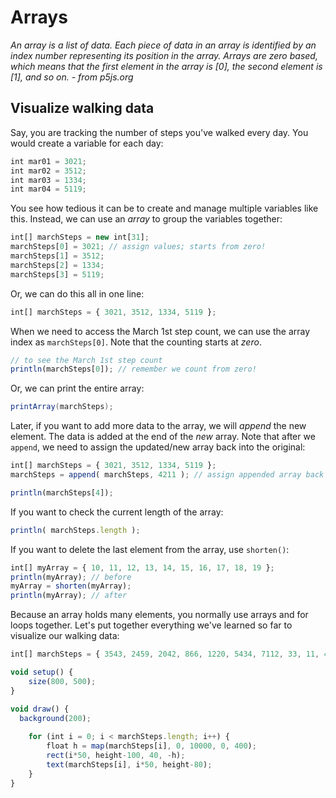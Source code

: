 # Arrays 

*An array is a list of data. Each piece of data in an array is identified by an index number representing its position in the array. Arrays are zero based, which means that the first element in the array is [0], the second element is [1], and so on. - from p5js.org*

## Visualize walking data 

Say, you are tracking the number of steps you've walked every day. You would create a variable for each day:

```js
int mar01 = 3021;
int mar02 = 3512;
int mar03 = 1334;
int mar04 = 5119;
```

You see how tedious it can be to create and manage multiple variables like this. Instead, we can use an *array* to group the variables together:

```js
int[] marchSteps = new int[31];
marchSteps[0] = 3021; // assign values; starts from zero!
marchSteps[1] = 3512;
marchSteps[2] = 1334;
marchSteps[3] = 5119;
```

Or, we can do this all in one line:

```js
int[] marchSteps = { 3021, 3512, 1334, 5119 };
```

When we need to access the March 1st step count, we can use the array index as `marchSteps[0]`. Note that the counting starts at *zero*.

```js
// to see the March 1st step count
println(marchSteps[0]); // remember we count from zero!
```

Or, we can print the entire array:

```java
printArray(marchSteps);
```

Later, if you want to add more data to the array, we will *append* the new element. The data is added at the end of the *new* array. Note that after we `append`, we need to assign the updated/new array back into the original:

```js
int[] marchSteps = { 3021, 3512, 1334, 5119 };
marchSteps = append( marchSteps, 4211 ); // assign appended array back into original

println(marchSteps[4]);
```

If you want to check the current length of the array:

```js
println( marchSteps.length );
```

If you want to delete the last element from the array, use `shorten()`:

```js
int[] myArray = { 10, 11, 12, 13, 14, 15, 16, 17, 18, 19 }; 
println(myArray); // before
myArray = shorten(myArray);
println(myArray); // after
```

Because an array holds many elements, you normally use arrays and for loops together. Let's put together everything we've learned so far to visualize our walking data:

```js
int[] marchSteps = { 3543, 2459, 2042, 866, 1220, 5434, 7112, 33, 11, 418, 5729, 2737, 1406, 4839 };

void setup() {
	size(800, 500);
}

void draw() {
  background(200);
	
	for (int i = 0; i < marchSteps.length; i++) {
		float h = map(marchSteps[i], 0, 10000, 0, 400);
		rect(i*50, height-100, 40, -h);
		text(marchSteps[i], i*50, height-80);
	}
}
```
